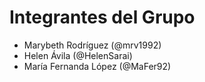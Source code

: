 # Integrantes del Grupo
- Marybeth Rodríguez (@mrv1992)
- Helen Ávila (@HelenSarai)
- María Fernanda López (@MaFer92)
